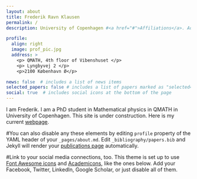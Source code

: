 ```yaml
---
layout: about
title: Frederik Ravn Klausen
permalink: /
description: University of Copenhagen #<a href="#">Affiliations</a>. Address. Contacts. Moto. Etc.

profile:
  align: right
  image: prof_pic.jpg
  address: >
    <p> QMATH, 4th floor of Vibenshuset </p>
    <p> Lyngbyvej 2 </p>
    <p>2100 København Ø</p>

news: false  # includes a list of news items
selected_papers: false # includes a list of papers marked as "selected={true}"
social: true  # includes social icons at the bottom of the page
---
```


I am Frederik. I am a PhD student in Mathematical physics in QMATH in University of Copenhagen.
This site is under construction. Here is my current [webpage](https://www.math.ku.dk/english/staff/?pure=en/persons/462409).

#You can also disable any these elements by editing `profile` property of the YAML header of your `_pages/about.md`. Edit `_bibliography/papers.bib` and Jekyll will render your [publications page](/al-folio/publications/) automatically.

#Link to your social media connections, too. This theme is set up to use [Font Awesome icons](http://fortawesome.github.io/Font-Awesome/) and [Academicons](https://jpswalsh.github.io/academicons/), like the ones below. Add your Facebook, Twitter, LinkedIn, Google Scholar, or just disable all of them.
